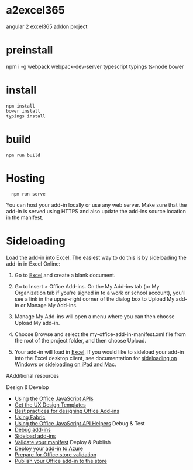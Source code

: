 # a2excel365
angular 2 excel365 addon project

# preinstall
npm i -g webpack webpack-dev-server typescript typings ts-node bower

# install

```
npm install
bower install
typings install
```

# build

``` 
npm run build
```

# Hosting
```
  npm run serve
```

You can host your add-in locally or use any web server. Make sure that the add-in is served using HTTPS and also update the add-ins source location in the manifest.

# Sideloading

Load the add-in into Excel. The easiest way to do this is by sideloading the add-in in Excel Online: 
1. Go to [Excel](https://office.live.com/start/Excel.aspx?auth=2&nf=1) and create a blank document.

2. Go to Insert > Office Add-ins.
 On the My Add-ins tab (or My Organization tab if you're signed in to a work or school account),
 you'll see a link in the upper-right corner of the dialog box to Upload My add-in or Manage My Add-ins.

3. Manage My Add-ins will open a menu where you can then choose Upload My add-in.

4. Choose Browse and select the my-office-add-in-manifest.xml file from the root of the project folder, and then choose Upload.

5. Your add-in will load in [Excel](https://office.live.com/start/Excel.aspx?auth=2&nf=1).
  If you would like to sideload your add-in into the Excel desktop client, see documentation for [sideloading on Windows](https://dev.office.com/docs/add-ins/testing/create-a-network-shared-folder-catalog-for-task-pane-and-content-add-ins) or [sideloading on iPad and Mac](https://dev.office.com/docs/add-ins/testing/sideload-an-office-add-in-on-ipad-and-mac).

#Additional resources

Design & Develop
  * [Using the Office JavaScript APIs](https://dev.office.com/reference/add-ins/javascript-api-for-office)
  * [Get the UX Design Templates](https://dev.office.com/docs/add-ins/design/ux-design-patterns)
  * [Best practices for designing Office Add-ins](https://dev.office.com/docs/add-ins/design/add-in-design)
  * [Using Fabric](http://dev.office.com/fabric#/get-started)
  * [Using the Office JavaScript API Helpers](https://github.com/OfficeDev/office-js-helpers)
Debug & Test
  * [Debug add-ins](https://dev.office.com/docs/add-ins/get-started/create-an-office-add-in-using-any-editor#debugging-your-office-add-in)
  * [Sideload add-ins](https://dev.office.com/docs/add-ins/testing/create-a-network-shared-folder-catalog-for-task-pane-and-content-add-ins)
  * [Validate your manifest](https://dev.office.com/docs/add-ins/testing/troubleshoot-manifest)
Deploy & Publish
  * [Deploy your add-in to Azure](https://dev.office.com/docs/add-ins/publish/host-an-office-add-in-on-microsoft-azure)
  * [Prepare for Office store validation](https://msdn.microsoft.com/en-us/library/office/jj591603.aspx#Anchor_0)
  * [Publish your Office add-in to the store](https://msdn.microsoft.com/en-us/library/office/jj220037.aspx)

